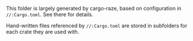 This folder is largely generated by cargo-raze, based on configuration in
`//:Cargo.toml`. See there for details.

Hand-written files referenced by `//:Cargo.toml` are stored in subfolders for
each crate they are used with.

